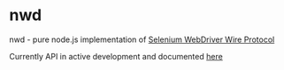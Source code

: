 # nwd

nwd - pure node.js implementation of
[Selenium WebDriver Wire Protocol](http://code.google.com/p/selenium/wiki/JsonWireProtocol)

Currently API in active development and documented
[here](https://rawgit.com/2do2go/nwd/master/docs/built/index.html)
